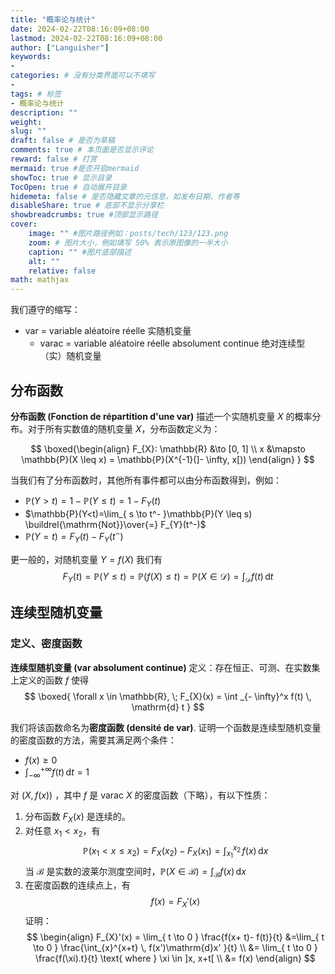 ```yaml
---
title: "概率论与统计"
date: 2024-02-22T08:16:09+08:00
lastmod: 2024-02-22T08:16:09+08:00
author: ["Languisher"]
keywords: 
- 
categories: # 没有分类界面可以不填写
- 
tags: # 标签
- 概率论与统计
description: ""
weight:
slug: ""
draft: false # 是否为草稿
comments: true # 本页面是否显示评论
reward: false # 打赏
mermaid: true #是否开启mermaid
showToc: true # 显示目录
TocOpen: true # 自动展开目录
hidemeta: false # 是否隐藏文章的元信息，如发布日期、作者等
disableShare: true # 底部不显示分享栏
showbreadcrumbs: true #顶部显示路径
cover:
    image: "" #图片路径例如：posts/tech/123/123.png
    zoom: # 图片大小，例如填写 50% 表示原图像的一半大小
    caption: "" #图片底部描述
    alt: ""
    relative: false
math: mathjax
---
```



我们遵守的缩写：
- var = variable aléatoire réelle 实随机变量
	- varac = variable aléatoire réelle absolument continue 绝对连续型（实）随机变量

## 分布函数

**分布函数 (Fonction de répartition d'une var)** 描述一个实随机变量 $X$ 的概率分布。对于所有实数值的随机变量 $X$，分布函数定义为：

$$
\boxed{\begin{align}
F_{X}: \mathbb{R} &\to [0, 1] \\
x &\mapsto \mathbb{P}(X \leq x) = \mathbb{P}(X^{-1}(]- \infty, x[)) 
\end{align}
}
$$

当我们有了分布函数时，其他所有事件都可以由分布函数得到，例如：
- $\mathbb{P}(Y>t) = 1 - \mathbb{P}(Y \leq t) = 1 - F_{Y}(t)$
- $\mathbb{P}(Y<t)=\lim_{ s \to t^- }\mathbb{P}(Y \leq s) \buildrel{\mathrm{Not}}\over{=} F_{Y}(t^-)$
- $\mathbb{P}(Y = t) = F_{Y}(t) - F_{Y}(t^-)$

更一般的，对随机变量 $Y = f(X)$ 我们有
$$
F_{Y}(t) = \mathbb{P}(Y \leq t) = \mathbb{P}(f(X) \leq t) = \mathbb{P}(X \in \mathcal{D}) = \int _{\mathcal{D}} f(t) \, \mathrm{d}t
$$

## 连续型随机变量

### 定义、密度函数

**连续型随机变量 (var absolument continue)** 定义：存在恒正、可测、在实数集上定义的函数 $f$ 使得
$$
\boxed{
\forall x \in \mathbb{R}, \; F_{X}(x) = \int _{- \infty}^x f(t) \, \mathrm{d} t
}
$$

我们将该函数命名为**密度函数 (densité de var)**. 证明一个函数是连续型随机变量的密度函数的方法，需要其满足两个条件：
- $f(x) \geq 0$
- $\int _{- \infty}^{+ \infty}f(t) \, \mathrm{d}t = 1$

对 $(X, f(x))$ ，其中 $f$ 是 varac $X$ 的密度函数（下略），有以下性质：

1. 分布函数 $F_{X}(x)$ 是连续的。
1. 对任意 $x_{1}<x_{2}$，有
	$$
	\mathbb{P}(x_{1}< x \leq x_{2}) = F_{X}(x_{2}) - F_{X}(x_{1}) = \int_{x_{1}}^{x_{2}} \, f(x) \,\mathrm{d}x 
	$$
	当 $\mathcal{B}$ 是实数的波莱尔测度空间时，$\mathbb{P}(X \in \mathcal{B}) = \int _\mathcal{B} f(x) \, \mathrm{d}x$
1. 在密度函数的连续点上，有
	$$
	f(x) = F_{X}'(x)
	$$
	证明：
	$$
	\begin{align}
	F_{X}'(x) = \lim_{ t \to 0 } \frac{f(x+ t)- f(t)}{t} &=\lim_{ t \to 0 } \frac{\int_{x}^{x+t} \, f(x')\mathrm{d}x' }{t}  \\
	&= \lim_{ t \to 0 } \frac{f(\xi).t}{t} \text{ where } \xi \in ]x, x+t[ \\
	&= f(x)
	\end{align}
	$$
